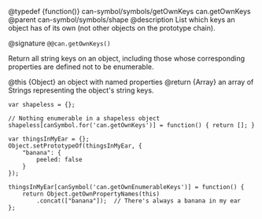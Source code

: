 @typedef {function()} can-symbol/symbols/getOwnKeys can.getOwnKeys
@parent can-symbol/symbols/shape
@description List which keys an object has of its own (not other objects on the prototype chain).

@signature `@@can.getOwnKeys()`

Return all string keys on an object, including those whose corresponding properties are defined not to be enumerable.

@this {Object} an object with named properties
@return {Array} an array of Strings representing the object's string keys.


```
var shapeless = {};

// Nothing enumerable in a shapeless object
shapeless[canSymbol.for('can.getOwnKeys')] = function() { return []; }

var thingsInMyEar = {};
Object.setPrototypeOf(thingsInMyEar, {
	"banana": {
		peeled: false
	}
});

thingsInMyEar[canSymbol('can.getOwnEnumerableKeys')] = function() { 
	return Object.getOwnPropertyNames(this)
		.concat(["banana"]);  // There's always a banana in my ear
};

```
